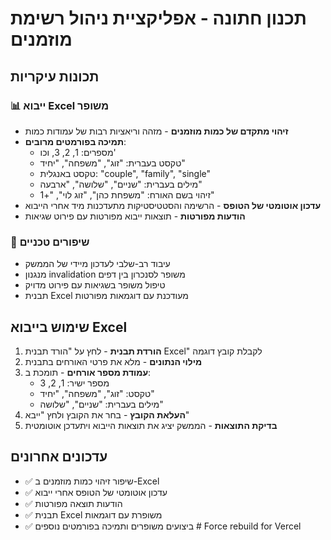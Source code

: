 # תכנון חתונה - אפליקציית ניהול רשימת מוזמנים

## תכונות עיקריות

### 📊 ייבוא Excel משופר
- **זיהוי מתקדם של כמות מוזמנים** - מזהה וריאציות רבות של עמודות כמות
- **תמיכה בפורמטים מרובים**:
  - מספרים: 1, 2, 3, וכו'
  - טקסט בעברית: "זוג", "משפחה", "יחיד"
  - טקסט באנגלית: "couple", "family", "single"
  - מילים בעברית: "שניים", "שלושה", "ארבעה"
  - זיהוי בשם האורח: "משפחת כהן", "זוג לוי", "+1"
- **עדכון אוטומטי של הטופס** - הרשימה והסטטיסטיקות מתעדכנות מיד אחרי הייבוא
- **הודעות מפורטות** - תוצאות ייבוא מפורטות עם פירוט שגיאות

### 🎯 שיפורים טכניים
- עיבוד רב-שלבי לעדכון מיידי של הממשק
- מנגנון invalidation משופר לסנכרון בין דפים
- טיפול משופר בשגיאות עם פירוט מדויק
- תבנית Excel מעודכנת עם דוגמאות מפורטות

## שימוש בייבוא Excel

1. **הורדת תבנית** - לחץ על "הורד תבנית Excel" לקבלת קובץ דוגמה
2. **מילוי הנתונים** - מלא את פרטי האורחים בתבנית
3. **עמודת מספר אורחים** - תומכת ב:
   - מספר ישיר: 1, 2, 3
   - טקסט: "זוג", "משפחה", "יחיד"
   - מילים בעברית: "שניים", "שלושה"
4. **העלאת הקובץ** - בחר את הקובץ ולחץ "ייבא"
5. **בדיקת התוצאות** - הממשק יציג את תוצאות הייבוא ויתעדכן אוטומטית

## עדכונים אחרונים
- ✅ שיפור זיהוי כמות מוזמנים ב-Excel
- ✅ עדכון אוטומטי של הטופס אחרי ייבוא
- ✅ הודעות תוצאה מפורטות
- ✅ תבנית Excel משופרת עם דוגמאות
- ✅ ביצועים משופרים ותמיכה בפורמטים נוספים
#   F o r c e   r e b u i l d   f o r   V e r c e l  
 